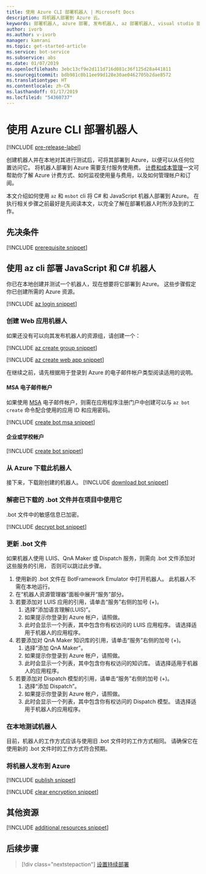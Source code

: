```yaml
---
title: 使用 Azure CLI 部署机器人 | Microsoft Docs
description: 将机器人部署到 Azure 云。
keywords: 部署机器人, azure 部署, 发布机器人, az 部署机器人, visual studio 部署机器人, msbot 发布, msbot 克隆
author: ivorb
ms.author: v-ivorb
manager: kamrani
ms.topic: get-started-article
ms.service: bot-service
ms.subservice: abs
ms.date: 01/07/2019
ms.openlocfilehash: 3ebc13cf9e2d111d716d081c36f125d28a441811
ms.sourcegitcommit: bdb981c0b11ee99d128e30ae0462705b2dae8572
ms.translationtype: HT
ms.contentlocale: zh-CN
ms.lasthandoff: 01/17/2019
ms.locfileid: "54360737"
---
```

# <a name="deploy-your-bot-using-azure-cli"></a>使用 Azure CLI 部署机器人

[!INCLUDE [pre-release-label](./includes/pre-release-label.md)]

创建机器人并在本地对其进行测试后，可将其部署到 Azure，以便可以从任何位置访问它。 将机器人部署到 Azure 需要支付服务使用费。 [计费和成本管理](https://docs.microsoft.com/en-us/azure/billing/)一文可帮助你了解 Azure 计费方式、如何监视使用量与费用，以及如何管理帐户和订阅。

本文介绍如何使用 `az` 和 `msbot` cli 将 C# 和 JavaScript 机器人部署到 Azure。 在执行相关步骤之前最好是先阅读本文，以完全了解在部署机器人时所涉及到的工作。

## <a name="prerequisites"></a>先决条件

[!INCLUDE [prerequisite snippet](~/includes/deploy/snippet-prerequisite.md)]


## <a name="deploy-javascript-and-c-bots-using-az-cli"></a>使用 az cli 部署 JavaScript 和 C# 机器人

你已在本地创建并测试一个机器人，现在想要将它部署到 Azure。 这些步骤假定你已创建所需的 Azure 资源。

[!INCLUDE [az login snippet](~/includes/deploy/snippet-az-login.md)]

### <a name="create-a-web-app-bot"></a>创建 Web 应用机器人

如果还没有可以向其发布机器人的资源组，请创建一个：

[!INCLUDE [az create group snippet](~/includes/deploy/snippet-az-create-group.md)]

[!INCLUDE [az create web app snippet](~/includes/deploy/snippet-create-web-app.md)]

在继续之前，请先根据用于登录到 Azure 的电子邮件帐户类型阅读适用的说明。

#### <a name="msa-email-account"></a>MSA 电子邮件帐户

如果使用 [MSA](https://en.wikipedia.org/wiki/Microsoft_account) 电子邮件帐户，则需在应用程序注册门户中创建可以与 `az bot create` 命令配合使用的应用 ID 和应用密码。

[!INCLUDE [create bot msa snippet](~/includes/deploy/snippet-create-bot-msa.md)]

#### <a name="business-or-school-account"></a>企业或学校帐户

[!INCLUDE [create bot snippet](~/includes/deploy/snippet-create-bot.md)]

### <a name="download-the-bot-from-azure"></a>从 Azure 下载此机器人

接下来，下载刚创建的机器人。 
[!INCLUDE [download bot snippet](~/includes/deploy/snippet-download-bot.md)]

### <a name="decrypt-the-downloaded-bot-file-and-use-in-your-project"></a>解密已下载的 .bot 文件并在项目中使用它

.bot 文件中的敏感信息已加密。

[!INCLUDE [decrypt bot snippet](~/includes/deploy/snippet-decrypt-bot.md)]

### <a name="update-the-bot-file"></a>更新 .bot 文件

如果机器人使用 LUIS、QnA Maker 或 Dispatch 服务，则需向 .bot 文件添加对这些服务的引用， 否则可以跳过此步骤。

1. 使用新的 .bot 文件在 BotFramework Emulator 中打开机器人。 此机器人不需在本地运行。
1. 在“机器人资源管理器”面板中展开“服务”部分。
1. 若要添加对 LUIS 应用的引用，请单击“服务”右侧的加号 (+)。
   1. 选择“添加语言理解(LUIS)”。
   1. 如果提示你登录到 Azure 帐户，请照做。
   1. 此时会显示一个列表，其中包含你有权访问的 LUIS 应用程序。 请选择适用于机器人的应用程序。
1. 若要添加对 QnA Maker 知识库的引用，请单击“服务”右侧的加号 (+)。
   1. 选择“添加 QnA Maker”。
   1. 如果提示你登录到 Azure 帐户，请照做。
   1. 此时会显示一个列表，其中包含你有权访问的知识库。 请选择适用于机器人的应用程序。
1. 若要添加对 Dispatch 模型的引用，请单击“服务”右侧的加号 (+)。
   1. 选择“添加 Dispatch”。
   1. 如果提示你登录到 Azure 帐户，请照做。
   1. 此时会显示一个列表，其中包含你有权访问的 Dispatch 模型。 请选择适用于机器人的应用程序。

### <a name="test-your-bot-locally"></a>在本地测试机器人

目前，机器人的工作方式应该与使用旧 .bot 文件时的工作方式相同。 请确保它在使用新的 .bot 文件时的工作方式符合预期。

### <a name="publish-your-bot-to-azure"></a>将机器人发布到 Azure

<!-- TODO: re-encrypt your .bot file? -->

[!INCLUDE [publish snippet](~/includes/deploy/snippet-publish.md)]

<!-- TODO: If we tell them to re-encrypt, this step is not necessary. -->

[!INCLUDE [clear encryption snippet](~/includes/deploy/snippet-clear-encryption.md)]

## <a name="additional-resources"></a>其他资源

[!INCLUDE [additional resources snippet](~/includes/deploy/snippet-additional-resources.md)]

## <a name="next-steps"></a>后续步骤
> [!div class="nextstepaction"]
> [设置持续部署](bot-service-build-continuous-deployment.md)
